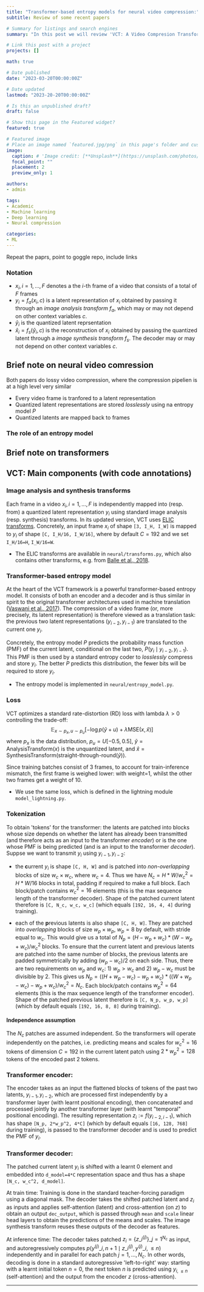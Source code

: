 ```yaml
---
title: "Transformer-based entropy models for neural video compression:"
subtitle: Review of some recent papers

# Summary for listings and search engines
summary: "In this post we will review 'VCT: A Video Compresion Transformer' by Fabian Menzer et al. published at NeurIPS 2022 and briefly discuss similarities and differences with the even more recently published 'MIMT: Masked Image Modeling Transformer for Video Compression' by Xiang et al., ICLR 2023. We provide code references to facilitate understanding."

# Link this post with a project
projects: []

math: true

# Date published
date: "2023-03-20T00:00:00Z"

# Date updated
lastmod: "2023-20-20T00:00:00Z"

# Is this an unpublished draft?
draft: false

# Show this page in the Featured widget?
featured: true

# Featured image
# Place an image named `featured.jpg/png` in this page's folder and customize its options here.
image:
  caption: # 'Image credit: [**Unsplash**](https://unsplash.com/photos/CpkOjOcXdUY)'
  focal_point: ""
  placement: 2
  preview_only: 1

authors:
- admin

tags:
- Academic
- Machine learning
- Deep learning
- Neural compression

categories:
- ML
---
```



Repeat the paprs, point to goggle repo, include links

### Notation
- $x_i, i=1,\dots,F$ denotes a the $i$-th frame of a video that consists of a total of $F$ frames
- $y_i = f_a(x_i, c)$ is a latent representation of $x_i$ obtained by passing it through an *image analysis transform* $f_a$, which may or may not depend on other context variables $c$.
- $\hat{y}_i$ is the quantized latent reprsentation
- $\hat{x}_i = f_s(\hat{y}_i, c)$ is the reconstruction of $x_i$ obtained by passing the quantized latent through a *image synthesis transform* $f_s$. The decoder may or may not depend on other context variables $c$.

## Brief note on neural video comression
Both papers do lossy video compression, where the compression pipelien is at a high level very similar
- Every video frame is tranfored to a latent representation
- Quantized latent representations are stored *losslessly* using na entropy model $P$
- Quantized latents are mapped back to frames


### The role of an entropy model


## Brief note on transformers

## VCT: Main components (with code annotations)

### Image analysis and synthesis transforms
Each frame in a video $x_i, i = 1,\dots, F$ is independently mapped into (resp. from) a quantized latent
representation $y_i$ using standard image analysis (resp. synthesis) transforms.
In its updated version, VCT uses [ELIC transforms](https://arxiv.org/abs/2203.10886).
Concretely, an input frame $x_i$ of shape `[3, I_H, I_W]` is mapped to $y_i$ of shape
`[C, I_H/16, I_W/16]`, where by default $C=192$ and we set `I_H/16=H`, `I_W/16=W`.

- The ELIC transforms are available in `neural/transforms.py`, which also contains
other transforms, e.g. from [Balle et al., 2018](https://arxiv.org/abs/1802.01436).

### Transformer-based entropy model
At the heart of the VCT framework is a powerful transformer-based entropy model.
It consists of both an encoder and a decoder and is thus similar in spirit to the original transformer architectures used in machine translation ([Vaswani et al., 2017](https://arxiv.org/abs/1706.03762)).
The compression of a video frame (or, more precisely, its latent representation) is therefore viewed as a translation task: the previous two latent representations $(y_{i-2}, y_{i-1})$  are translated to the current one $y_i$.

Concretely, the entropy model $P$ predicts the probability mass function (PMF) of the current latent, conditional on  the last two, $P(y_i \mid y_{i-2}, y_{i-1})$. This PMF is then used by a standard entropy coder to *losslessly* compress and store $y_i$.
The better $P$ predicts this distribution, the fewer bits will be required to store $y_i$.

-  The entropy model is implemented in `neural/entropy_model.py`.

### Loss
VCT optimizes a standard rate-distortion (RD) loss with lambda $\lambda >0$ controlling the trade-off:
$$
\mathbb{E}_{x\sim p_x, u\sim p_u} [ -\log p(\tilde{y} + u) + \lambda \text{MSE}(x, \hat{x}) ]
$$
where $p_x$ is the data distribution, $p_u = U[-0.5, 0.5]$, $\tilde{y} = \text{AnalysisTransform}(x)$ is the unquantized latent, and $\hat{x}=\text{SynthesisTransform}(\text{straight-through-round}(\tilde{y}))$.

Since training batches consist of 3 frames, to account for train-inference mismatch, the first frame is weighed lower: with weight=1, whilst the other two frames get a weight of 10.

- We use the same loss, which is defined in the lightning module `model_lightning.py`.

### Tokenization

To obtain 'tokens' for the transformer: the latents are patched into blocks whose size depends on whether the latent has already been transmitted (and therefore acts as an input to the transformer *encoder*) or is the one whose PMF is being predicted (and is an input to the transformer *decoder*).
Suppse we want to transmit $y_i$ using $y_{i-1}, y_{i-2}$:

- the **c**urrent $y_i$ is shape `[C, H, W]` and is patched into *non-overlapping* blocks of size $w_c \times w_c$, where $w_c=4$. Thus we have $N_{c} = H*W /w_c^2=H*W/16$ blocks in total, padding if required to make a full block.
Each block/patch contains $w_c^2=16$ elements (this is the max sequence length of the transformer decoder).
Shape of the patched current latent therefore is `[C, N_c, w_c, w_c]` (which equals `[192, 16, 4, 4]` during training).

- each of the **p**revious latents is also shape  `[C, H, W]`. They are patched into *overlapping* blocks of size  $w_p \times w_p$, $w_p=8$ by default, with stride equal to $w_c$.
This would give us a total of $N_{p} = (H - w_p + w_c) * (W - w_p + w_c) / w_c^2$ blocks.
To ensure that the current latent and previous latents are patched into the same number of blocks, the previous latents are padded symmetrically by adding $(w_p - w_c) / 2$ on each side.
Thus, there are two requirements on $w_p$ and $w_c$: 1) $w_p>w_c$ and 2) $w_p - w_c$ must be divisible by 2.
This gives us $N_{p} = ((H + w_p - w_c) - w_p + w_c) * ((W + w_p - w_c) - w_p + w_c) / w_c^2 = N_c$.
Each block/patch contains $w_p^2=64$ elements (this is the max sequence length of the transformer encoder).
Shape of the patched previous latent therefore is `[C, N_p, w_p, w_p]` (which by default equals `[192, 16, 8, 8]` during training).

#### Independence assumption
The $N_c$ patches are assumed independent. So the transformers will operate independently on the patches, i.e. predicting means and scales for $w_c^2=16$ tokens of dimension $C = 192$ in the current latent patch using $2*w_p^2 = 128$ tokens of the encoded past 2 tokens.

### Transformer encoder:
The encoder takes as an input the flattened blocks of tokens of the past two latents, $y_{i-1}, y_{i-2}$, which are processed first independently by a transformer layer (with learnt positional encoding), then concatenated and processed jointly by another transformer layer (with learnt "temporal" positional encoding).
The resulting representation $z_i := f(y_{i-2, i-1})$, which has shape `[N_p, 2*w_p^2, 4*C]` (which by default equals `[16, 128, 768]` during training), is passed to the transformer decoder and is used to predict the PMF of $y_i$.


### Transformer decoder:

The patched current latent $y_i$ is shifted with a learnt 0 element and embedded into `d_model=4*C` representation space and thus has a shape `[N_c, w_c^2, d_model]`.

At train time:
Training is done in the standard teacher-forcing paradigm using a diagonal mask.
The decoder takes the shifted patched latent and $z_{i}$ as inputs and applies self-attention (latent) and cross-attention (on $z$) to obtain an output `dec_output`, which is passed through `mean` and `scale` linear head layers to obtain the predictions of the means and scales.
The image synthesis transform reuses these outputs of the decoder as features.


At inference time: The decoder takes patched $z_{i}=\lbrace z\_{i}^{(j)}\rbrace \_{j=1}^{N_c}$ as input, and autoregressively computes $p(y^{(j)}\_{i, n+1} \mid z\_{i}^{(j)}, y^{(j)}\_{i, \leq n})$ independently and in parallel for each patch $j=1, \dots, N_c$.
In other words, decoding is done in a standard autoregressive 'left-to-right' way: starting with a learnt initial token $n=0$, the next token $n$ is predicted using $y_{i, \leq n}$ (self-attention) and the output from the encoder $z$ (cross-attention).

------
<!--
#### Relaxed training objective and equivalence to VAEs

Ball&#233 et al. (2017) replace the quantization step **during training** with additive uniform noise on the unit interval centred at $z$, i.e. $\hat{z} = Q(z)$ is substituted by $\tilde{z}$, sampled from a distribution $\tilde{z}|x \sim \mathcal{U}\big(\mathcal{E}\_\theta(x)-1/2, \mathcal{E}\_\theta(x)+1/2\big) =: q(\tilde{z}|x)$. The relaxed training objective can then be written as
$$
\begin{aligned}
L(\theta, \psi, \zeta) = \mathbb{E}\_{p(x)q(\tilde{z}|x)}\big[-\log  p\_\zeta(\tilde{z}) + \lambda \lVert x - \mathcal{D}\_\psi(\tilde{z})\rVert^2\_2 \big].
\end{aligned}
$$

Notice that
$$
\log \mathcal{N} \left(x; \mathcal{D}\_\psi(\tilde{z}), \frac{1}{2\lambda} \right) = - \lambda \lVert x - \mathcal{D}\_\psi(\tilde{z})\rVert^2\_2 + \text{const}, $$
so minimising the loss $L$ above is exactly equivalent to minimising
$$
\begin{aligned}
L(\theta, \psi, \zeta) = \mathbb{E}\_{p(x)q(\tilde{z}|x)} \left[-\log  p\_\zeta(\tilde{z}) - \log \mathcal{N}\left(x; \mathcal{D}\_\psi(\tilde{z}), \frac{1}{2\lambda} \right) \right].
\end{aligned}
$$


Recall that VAEs (Kingma and Welling, 2014) are trained to minimize a KL divergence between a variational posterior $q(\tilde{z}|x)$ and the true posterior $p(\tilde{z}|x)$:
$$
\begin{aligned}
\mathbb{E}\_{p(x)}\Big[ & KL \big(q(\tilde{z}|x) \lVert p(\tilde{z}|x) \big) \Big] = \mathbb{E}\_{p(x)}\mathbb{E}\_{q(\tilde{z}| x)}\left[ \log \frac{q(\tilde{z}; x)}{p(\tilde{z}|x)} \right] \\\\
&= \mathbb{E}\_{p(x)}\mathbb{E}\_{q(\tilde{z}| x)}\Big[ \log q(\tilde{z}| x) - \log p(x|\tilde{z}) - \log p\_\zeta(\tilde{z}) +\log p(x)  \Big] \\\\
&= \mathbb{E}\_{p(x)} \underbrace{\Big[ - H(q(\tilde{z}| x))\Big]}_{=0} + \underbrace{\mathbb{E}\_{p(x)}\mathbb{E}\_{q(\tilde{z}| x)}\Big[ - \log p\_\zeta(\tilde{z})  - \log p(x|\tilde{z})  \Big]}\_{\equiv\text{relaxed rate-distortion objective}}  + \text{const}
\end{aligned}
$$
If we choose a Gaussian distribution for the conditional likelihood of the observation, i.e. set $p(x|\tilde{z}) = \mathcal{N}\left(x;  \mathcal{D}\_\psi(\tilde{z}), 1 / 2\lambda\right)$, then we recover the relaxed rate-distortion objective.

To summarise, we have established that optimising rate-distortion trade-off (with fixed $\lambda$), using MSE as a distortion metric, is equivalent to training a VAE with Gaussian likelihood. In general, different choices of distortion metrics correspond to different distributions, though not all metrics give rise to a normalised density function. The rate corresponds to the negative log-prior, while distortion corresponds to the negative log-likelihood.
The expected KL then becomes
\begin{aligned}
\mathbb{E}\_{p(x)}\Big[ & KL \big(q(\tilde{z}|x) \lVert p(\tilde{z}|x) \big) \Big] =
\end{aligned}
$$ -->
<!-- establishes the equivalence between optimizing rate-distortion trade-off and training a VAE. -->
<!--
#### Why not use a simple autoencoder?

If you are new to the field of neural compression, you might be wondering (at least I was) why do we bother training a VAE. Indeed, recall that we introduced the uniform noise to deal with the non-differentiability of the quantization step. What if we simply skip quantization? A simple alternative compression pipeline would then be *"encode an image $x$ into a low-dimensional latent representation $z$ and store that losslessly; at decompression time use a decoder to reconstruct $x$ from $z$"*, which would correspond to training a standard (i.e. not variational) autoencoder.

The reason why this procedure will not work is that $z$ being low-dimensional is not sufficient for efficient compression; what we require is $z$ to be **low entropy**. We can have a low-dimensional latent representation $z$, which is high entropy, and vice-versa---$z$ can be the same dimension as $x$ but much lower entropy, making it easy to compress losslessly. To ensure that the latent $z$ is low-entropy we need to be able to calculate that entropy, $H(z)=-\mathbb{E}\_{p(z)}[\log p(z)]$, and to that end, we require the distribution $p(z)$. In other words, for efficient compression we require a full probabilistic model.

**Side note:** The entropy model $p_\zeta(z)$ corresponds to the prior in a VAE. In some applications, this prior is a fixed (simple) distribution, e.g. standard Gaussian, and its main role is to act as a regulariser. In neural compression settings the prior is learned and, as discussed above, is crucial for efficient compression. Indeed a lot of research has been focused on improving the entropy model---for example, Ball&#233 et al. (2018) introduce a hyperprior. For a recent review on learned image compression see Hu et al. (2021).


## How good are learned image compression models?

Learned image compression methods are competitive or outperforming traditional ones, such as JPEG and BPG, on the basis of standard performance metrics such as peak signal-to-noise ratio (PSNR) and multi-scale structural similarity index measure (MS-SSIM). The figure below is taken from  Hu et al. (2021) and shows rate-distortion curves for different approaches.

{{< figure library="true" src="neural_compression_performance.png" title="Rate-distortion curves achieved by traditional methods (JPEG and BPG) neural-based learned approaches (all the rest) on the Kodak dataset. **Source**: Hu et al. (2021)." numbered="true"  align="left">}}


## Challenges

The field of learnt image compression has undoubtedly made huge progress over the past few years.
It is an active area of research, and many enhancements are being developed, e.g. better probabilistic models, better training objectives, per instance fine-tuning etc.
However, two key challenges need to be addressed before these methods find their way into practice:
- Computational cost: encoding and decoding can be too slow for practical applications.
- Storage cost: encoder, decoder and entropy model typically have a lot of parameters, which could make them prohibitively expensive to store on end devices such as mobile phones.
<!--

## References

Ball&#233 J., V. Laparra, and E. P. Simoncelli, "End-to-end Optimized Image Compression", in International Conference on Learning Representations (ICLR), 2017.

Ball&#233 J., D. Minnen, S. Singh, S. J. Hwang, and N. Johnston, "Variational image compression with a scale hyperprior", in International Conference on Learning Representations (ICLR), 2018.

Hu Y.,  W. Yang, Z. Ma, and J. Liu  "Learning End-to-End Lossy Image Compression: A Benchmark", IEEE transactions on pattern analysis and machine intelligence, 2021.

Kingma D. P., and M. Welling, "Auto-encoding variational Bayes", arXiv preprint arXiv:1312.6114, 2013.

## Further reading
This blog is in no way an extensive introduction to the field of neural compression. A good starting point is the review paper of Hu et al. (2021); in addition to the papers mentioned, some further resources include:

- Papers:
  - F. Mentzer et al. (2019) "Conditional Probability Models for Deep Image Compression"
  - J. Townsend et al. (2019) "Practical Lossless Compression with Latent Variables using Bits Back Coding"
  - Y. Yang et al. (2021) "Improving Inference for Neural Image Compression"

- Other:
  - K. Ullrich's PhD thesis ["A coding perspective on deep latent variable models"](https://pure.uva.nl/ws/files/50173216/Thesis.pdf).
  - C. Steinruecken's PhD thesis ["Lossless data compression"](https://q4.github.io/thesis.pdf).
  - J. Townsend's tutorial on rANS: ["A tutorial on the range variant of asymmetric numeral systems"](https://arxiv.org/pdf/2001.09186.pdf).
  - R. Bamler's course ["Data compression with deep probabilistic models"](https://robamler.github.io/teaching/compress21/).

**Update**: ["An Introduction to Neural Data Compression"](https://arxiv.org/abs/2202.06533) (2022) by Y. Yang, S. Mandt and L. Theis is the best comprehensive introduction to the topic.


<!-- Mentzer F., E. Agustsson, M. Tschannen, R. Timofte, and L. Van Gool, "Conditional probability models for deep image compression", In IEEE Conference on Computer Vision and Pattern Recognition (CVPR), 2018. -->
